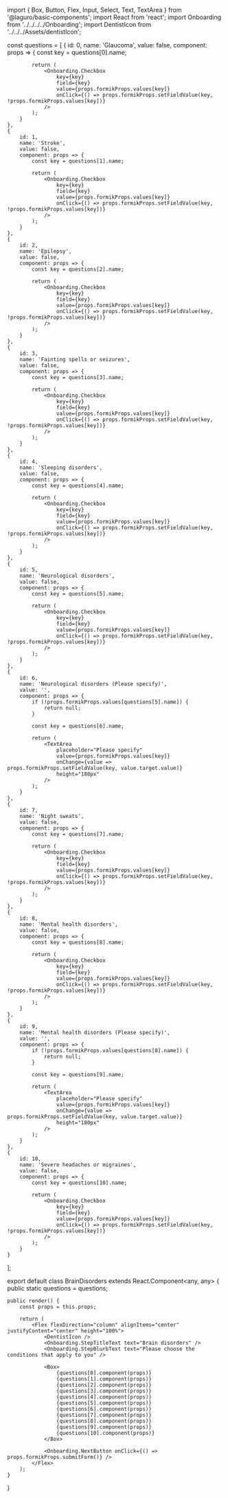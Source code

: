 import { Box, Button, Flex, Input, Select, Text, TextArea } from '@laguro/basic-components';
import React from 'react';
import Onboarding from '../../../../Onboarding';
import DentistIcon from '../../../Assets/dentistIcon';

const questions = [
    {
        id: 0,
        name: 'Glaucoma',
        value: false,
        component: props => {
            const key = questions[0].name;

            return (
                <Onboarding.Checkbox
                    key={key}
                    field={key}
                    value={props.formikProps.values[key]}
                    onClick={() => props.formikProps.setFieldValue(key, !props.formikProps.values[key])}
                />
            );
        }
    },
    {
        id: 1,
        name: 'Stroke',
        value: false,
        component: props => {
            const key = questions[1].name;

            return (
                <Onboarding.Checkbox
                    key={key}
                    field={key}
                    value={props.formikProps.values[key]}
                    onClick={() => props.formikProps.setFieldValue(key, !props.formikProps.values[key])}
                />
            );
        }
    },
    {
        id: 2,
        name: 'Epilepsy',
        value: false,
        component: props => {
            const key = questions[2].name;

            return (
                <Onboarding.Checkbox
                    key={key}
                    field={key}
                    value={props.formikProps.values[key]}
                    onClick={() => props.formikProps.setFieldValue(key, !props.formikProps.values[key])}
                />
            );
        }
    },
    {
        id: 3,
        name: 'Fainting spells or seizures',
        value: false,
        component: props => {
            const key = questions[3].name;

            return (
                <Onboarding.Checkbox
                    key={key}
                    field={key}
                    value={props.formikProps.values[key]}
                    onClick={() => props.formikProps.setFieldValue(key, !props.formikProps.values[key])}
                />
            );
        }
    },
    {
        id: 4,
        name: 'Sleeping disorders',
        value: false,
        component: props => {
            const key = questions[4].name;

            return (
                <Onboarding.Checkbox
                    key={key}
                    field={key}
                    value={props.formikProps.values[key]}
                    onClick={() => props.formikProps.setFieldValue(key, !props.formikProps.values[key])}
                />
            );
        }
    },
    {
        id: 5,
        name: 'Neurological disorders',
        value: false,
        component: props => {
            const key = questions[5].name;

            return (
                <Onboarding.Checkbox
                    key={key}
                    field={key}
                    value={props.formikProps.values[key]}
                    onClick={() => props.formikProps.setFieldValue(key, !props.formikProps.values[key])}
                />
            );
        }
    },
    {
        id: 6,
        name: 'Neurological disorders (Please specify)',
        value: '',
        component: props => {
            if (!props.formikProps.values[questions[5].name]) {
                return null;
            }

            const key = questions[6].name;

            return (
                <TextArea
                    placeholder="Please specify"
                    value={props.formikProps.values[key]}
                    onChange={value => props.formikProps.setFieldValue(key, value.target.value)}
                    height="180px"
                />
            );
        }
    },
    {
        id: 7,
        name: 'Night sweats',
        value: false,
        component: props => {
            const key = questions[7].name;

            return (
                <Onboarding.Checkbox
                    key={key}
                    field={key}
                    value={props.formikProps.values[key]}
                    onClick={() => props.formikProps.setFieldValue(key, !props.formikProps.values[key])}
                />
            );
        }
    },
    {
        id: 8,
        name: 'Mental health disorders',
        value: false,
        component: props => {
            const key = questions[8].name;

            return (
                <Onboarding.Checkbox
                    key={key}
                    field={key}
                    value={props.formikProps.values[key]}
                    onClick={() => props.formikProps.setFieldValue(key, !props.formikProps.values[key])}
                />
            );
        }
    },
    {
        id: 9,
        name: 'Mental health disorders (Please specify)',
        value: '',
        component: props => {
            if (!props.formikProps.values[questions[8].name]) {
                return null;
            }

            const key = questions[9].name;

            return (
                <TextArea
                    placeholder="Please specify"
                    value={props.formikProps.values[key]}
                    onChange={value => props.formikProps.setFieldValue(key, value.target.value)}
                    height="180px"
                />
            );
        }
    },
    {
        id: 10,
        name: 'Severe headaches or migraines',
        value: false,
        component: props => {
            const key = questions[10].name;

            return (
                <Onboarding.Checkbox
                    key={key}
                    field={key}
                    value={props.formikProps.values[key]}
                    onClick={() => props.formikProps.setFieldValue(key, !props.formikProps.values[key])}
                />
            );
        }
    }
];

export default class BrainDisorders extends React.Component<any, any> {
    public static questions = questions;

    public render() {
        const props = this.props;

        return (
            <Flex flexDirection="column" alignItems="center" justifyContent="center" height="100%">
                <DentistIcon />
                <Onboarding.StepTitleText text="Brain disorders" />
                <Onboarding.StepBlurbText text="Please choose the conditions that apply to you" />

                <Box>
                    {questions[0].component(props)}
                    {questions[1].component(props)}
                    {questions[2].component(props)}
                    {questions[3].component(props)}
                    {questions[4].component(props)}
                    {questions[5].component(props)}
                    {questions[6].component(props)}
                    {questions[7].component(props)}
                    {questions[8].component(props)}
                    {questions[9].component(props)}
                    {questions[10].component(props)}
                </Box>

                <Onboarding.NextButton onClick={() => props.formikProps.submitForm()} />
            </Flex>
        );
    }
}
